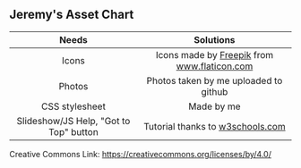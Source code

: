 ## Jeremy's Asset Chart
|Needs                    | Solutions                                          |
|:-----------------------:|:--------------------------------------------------:|
|Icons                    |<div>Icons made by <a href="https://www.flaticon.com/authors/freepik" title="Freepik">Freepik</a> from <a href="https://www.flaticon.com/" title="Flaticon">www.flaticon.com</a></div>|
|Photos                   |Photos taken by me uploaded to github               |
|CSS stylesheet           |Made by me                                          |
|Slideshow/JS Help, "Got to Top" button        |Tutorial thanks to <a href="https://www.w3schools.com/howto/howto_js_slideshow.asp">w3schools.com</a>|

Creative Commons Link: https://creativecommons.org/licenses/by/4.0/
